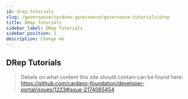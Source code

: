 ```yaml
---
id: drep-tutorials
slug: /governance/cardano-governance/governance-tutorials/drep
title: DRep Tutorials
sidebar_label: DRep Tutorials
sidebar_position: 2
description: Change me
---
```


## DRep Tutorials

> Details on what content this site should contain can be found here: https://github.com/cardano-foundation/developer-portal/issues/1223#issue-2174065454